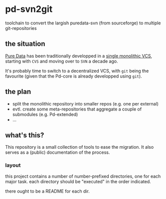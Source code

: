 # pd-svn2git
toolchain to convert the largish puredata-svn (from sourceforge) to multiple git-repositories


## the situation

[Pure Data](http://puredata.info) has been traditionally developped
in a [single monolithic VCS](https://svn.code.sf.net/p/pure-data/svn),
starting with `CVS` and moving over to `SVN` a decade ago.

It's probably time to switch to a decentralized VCS,
with `git` being the favourite (given that the Pd-core is already developped using `git`).


## the plan

- split the monolithic repository into smaller repos (e.g. one per external)
- evtl. create some meta-repositories that aggregate a couple of submodules (e.g. Pd-extended)
- ...

## what's this?

This repository is a small collection of tools to ease the migration.
It also serves as a (public) documentation of the process.

### layout

this project contains a number of number-prefixed directories,
one for each major task.
each directory should be "executed" in the order indicated.

there ought to be a README for each dir.
